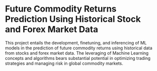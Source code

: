 # Future Commodity Returns Prediction Using Historical Stock and Forex Market Data
This project entails the development, finetuning, and inferencing of ML models in the prediction of  future commodity returns using historical data from stocks and forex market data. The leveraging of Machine Learning concepts and algorithms bears substantial potential in optimizing trading strategies and managing risk in global commodity markets.
